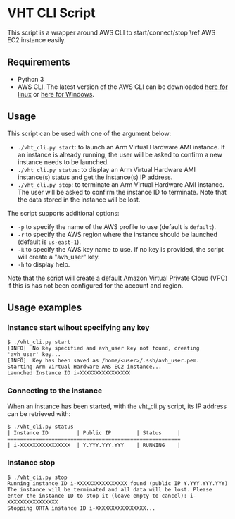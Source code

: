# VHT CLI Script

This script is a wrapper around AWS CLI to start/connect/stop \ref AWS EC2 instance easily.

## Requirements

* Python 3
* AWS CLI. The latest version of the AWS CLI can be downloaded [here for linux](https://awscli.amazonaws.com/awscli-exe-linux-x86_64.zip) or [here for Windows](https://awscli.amazonaws.com/AWSCLIV2.msi).

## Usage

This script can be used with one of the argument below:

* `./vht_cli.py start`: to launch an Arm Virtual Hardware AMI instance. If an instance is already running, the user will be asked to confirm a new instance needs to be launched.
* `./vht_cli.py status`: to display an Arm Virtual Hardware AMI instance(s) status and get the instance(s) IP address.
* `./vht_cli.py stop`: to terminate an Arm Virtual Hardware AMI instance. The user will be asked to confirm the instance ID to terminate. Note that the data stored in the instance will be lost.

The script supports additional options:

* `-p` to specify the name of the AWS profile to use (default is `default`).
* `-r` to specify the AWS region where the instance should be launched (default is `us-east-1`).
* `-k` to specify the AWS key name to use. If no key is provided, the script will create a "avh\_user" key.
* `-h` to display help.

Note that the script will create a default Amazon Virtual Private Cloud (VPC) if this is has not been configured for the account and region.

## Usage examples

### Instance start wihout specifying any key

```
$ ./vht_cli.py start
[INFO]	No key specified and avh_user key not found, creating 'avh_user' key...
[INFO]	Key has been saved as /home/<user>/.ssh/avh_user.pem.
Starting Arm Virtual Hardware AWS EC2 instance...
Launched Instance ID i-XXXXXXXXXXXXXXXX
```

### Connecting to the instance

When an instance has been started, with the vht\_cli.py script, its IP address can be retrieved with:

```
$ ./vht_cli.py status
| Instance ID         | Public IP        | Status     |
=======================================================
| i-XXXXXXXXXXXXXXXX  | Y.YYY.YYY.YYY    | RUNNING    |
```


### Instance stop

```
$ ./vht_cli.py stop
Running instance ID i-XXXXXXXXXXXXXXXX found (public IP Y.YYY.YYY.YYY)
The instance will be terminated and all data will be lost. Please enter the instance ID to stop it (leave empty to cancel): i-XXXXXXXXXXXXXXXX
Stopping ORTA instance ID i-XXXXXXXXXXXXXXXX...
```
